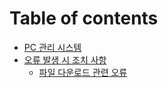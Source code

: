 # Table of contents

* [PC 관리 시스템](README.md)
* [오류 발생 시 조치 사항](undefined/README.md)
  * [파일 다운로드 관련 오류](undefined/undefined.md)
